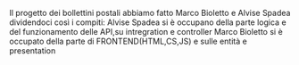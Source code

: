 Il progetto dei bollettini postali abbiamo fatto Marco Bioletto e Alvise Spadea dividendoci così i compiti:
Alvise Spadea si è occupano della parte logica e del funzionamento delle API,su intregration e controller
Marco Bioletto si è occupato della parte di FRONTEND(HTML,CS,JS) e sulle entità e presentation